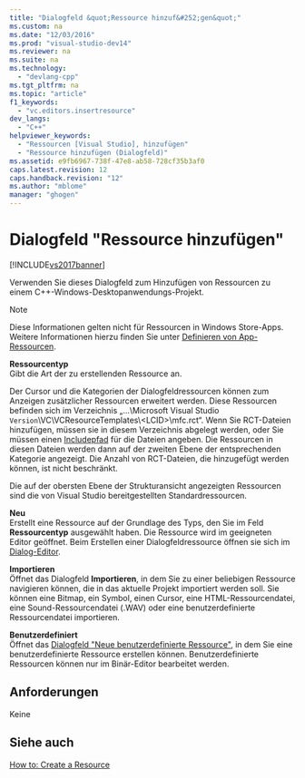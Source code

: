```yaml
---
title: "Dialogfeld &quot;Ressource hinzuf&#252;gen&quot;"
ms.custom: na
ms.date: "12/03/2016"
ms.prod: "visual-studio-dev14"
ms.reviewer: na
ms.suite: na
ms.technology: 
  - "devlang-cpp"
ms.tgt_pltfrm: na
ms.topic: "article"
f1_keywords: 
  - "vc.editors.insertresource"
dev_langs: 
  - "C++"
helpviewer_keywords: 
  - "Ressourcen [Visual Studio], hinzufügen"
  - "Ressource hinzufügen (Dialogfeld)"
ms.assetid: e9fb6967-738f-47e8-ab58-728cf35b3af0
caps.latest.revision: 12
caps.handback.revision: "12"
ms.author: "mblome"
manager: "ghogen"
---
```

# Dialogfeld &quot;Ressource hinzuf&#252;gen&quot;
[!INCLUDE[vs2017banner](../assembler/inline/includes/vs2017banner.md)]

Verwenden Sie dieses Dialogfeld zum Hinzufügen von Ressourcen zu einem C\+\+\-Windows\-Desktopanwendungs\-Projekt.  
  
> [!NOTE]
>  Diese Informationen gelten nicht für Ressourcen in Windows Store\-Apps. Weitere Informationen hierzu finden Sie unter [Definieren von App\-Ressourcen](assetId:///476ea844-632c-4467-9ce3-966be1350dd4).  
  
 **Ressourcentyp**  
 Gibt die Art der zu erstellenden Ressource an.  
  
 Der Cursor und die Kategorien der Dialogfeldressourcen können zum Anzeigen zusätzlicher Ressourcen erweitert werden. Diese Ressourcen befinden sich im Verzeichnis „...\\Microsoft Visual Studio `Version`\\VC\\VCResourceTemplates\\\<LCID\>\\mfc.rct“. Wenn Sie RCT\-Dateien hinzufügen, müssen sie in diesem Verzeichnis abgelegt werden, oder Sie müssen einen [Includepfad](../windows/how-to-specify-include-directories-for-resources.md) für die Dateien angeben. Die Ressourcen in diesen Dateien werden dann auf der zweiten Ebene der entsprechenden Kategorie angezeigt. Die Anzahl von RCT\-Dateien, die hinzugefügt werden können, ist nicht beschränkt.  
  
 Die auf der obersten Ebene der Strukturansicht angezeigten Ressourcen sind die von Visual Studio bereitgestellten Standardressourcen.  
  
 **Neu**  
 Erstellt eine Ressource auf der Grundlage des Typs, den Sie im Feld **Ressourcentyp** ausgewählt haben. Die Ressource wird im geeigneten Editor geöffnet. Beim Erstellen einer Dialogfeldressource öffnen sie sich im [Dialog\-Editor](../mfc/dialog-editor.md).  
  
 **Importieren**  
 Öffnet das Dialogfeld **Importieren**, in dem Sie zu einer beliebigen Ressource navigieren können, die in das aktuelle Projekt importiert werden soll. Sie können eine Bitmap, ein Symbol, einen Cursor, eine HTML\-Ressourcendatei, eine Sound\-Ressourcendatei \(.WAV\) oder eine benutzerdefinierte Ressourcendatei importieren.  
  
 **Benutzerdefiniert**  
 Öffnet das [Dialogfeld "Neue benutzerdefinierte Ressource"](../windows/new-custom-resource-dialog-box.md), in dem Sie eine benutzerdefinierte Ressource erstellen können. Benutzerdefinierte Ressourcen können nur im Binär\-Editor bearbeitet werden.  
  
## Anforderungen  
 Keine  
  
## Siehe auch  
 [How to: Create a Resource](../windows/how-to-create-a-resource.md)